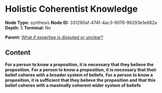 # Holistic Coherentist Knowledge

**Node Type:** synthesis
**Node ID:** 331290af-474f-4ac3-9076-96293e1e682a
**Depth:** 5
**Terminal:** No

**Parent:** [What if expertise is disputed or unclear?](what-if-expertise-is-disputed-or-unclear-antithesis-a2fadc13-3086-4898-8e3e-35ac3f28d75f.md)

## Content

**For a person to know a proposition, it is necessary that they believe the proposition**, **For a person to know a proposition, it is necessary that their belief coheres with a broader system of beliefs**, **For a person to know a proposition, it is sufficient that they believe the proposition and that this belief coheres with a maximally coherent wider system of beliefs**
